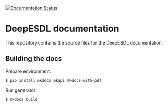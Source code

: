 [![Documentation Status](https://readthedocs.org/projects/deepesdl/badge/?version=latest)](https://deepesdl.readthedocs.io/en/latest/?badge=latest)

# DeepESDL documentation

This repository contains the source files for the DeepESDL documentation.


## Building the docs

Prepare environment:

    $ pip install mkdocs mkapi mkdocs-with-pdf

Run generator:

    $ mkdocs build
